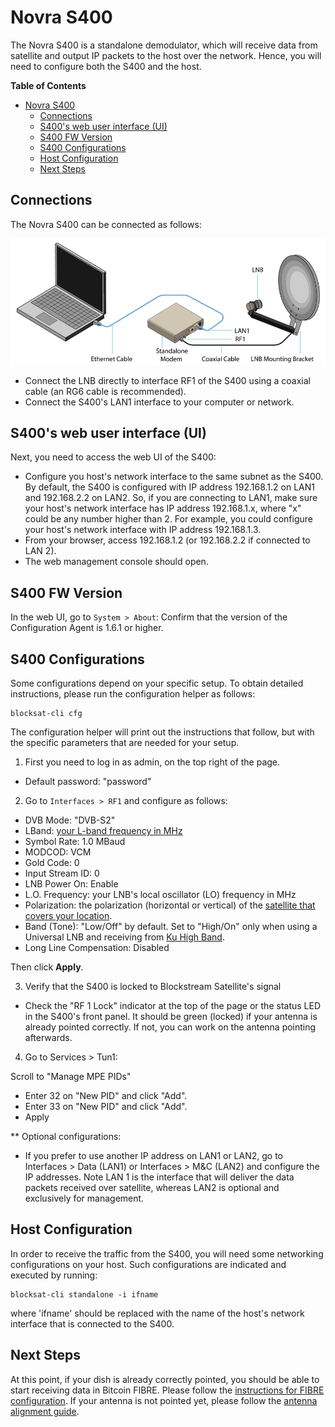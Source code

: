 # Novra S400

The Novra S400 is a standalone demodulator, which will receive data from
satellite and output IP packets to the host over the network. Hence, you will
need to configure both the S400 and the host.

<!-- markdown-toc start - Don't edit this section. Run M-x markdown-toc-generate-toc again -->
**Table of Contents**

- [Novra S400](#novra-s400)
    - [Connections](#connections)
    - [S400's web user interface (UI)](#s400s-web-user-interface-ui)
    - [S400 FW Version](#s400-fw-version)
    - [S400 Configurations](#s400-configurations)
    - [Host Configuration](#host-configuration)
    - [Next Steps](#next-steps)

<!-- markdown-toc end -->

## Connections

The Novra S400 can be connected as follows:

![S400 Connections](img/standalone_connections.png?raw=true "S400 Connections")

- Connect the LNB directly to interface RF1 of the S400 using a coaxial cable
  (an RG6 cable is recommended).
- Connect the S400's LAN1 interface to your computer or network.

## S400's web user interface (UI)

Next, you need to access the web UI of the S400:

- Configure you host's network interface to the same subnet as the
  S400. By default, the S400 is configured with IP address 192.168.1.2
  on LAN1 and 192.168.2.2 on LAN2. So, if you are connecting to LAN1,
  make sure your host's network interface has IP address 192.168.1.x,
  where "x" could be any number higher than 2. For example, you could
  configure your host's network interface with IP address 192.168.1.3.
- From your browser, access 192.168.1.2 (or 192.168.2.2 if connected
  to LAN 2).
- The web management console should open.

## S400 FW Version

In the web UI, go to `System > About`:
Confirm that the version of the Configuration Agent is 1.6.1 or higher.


## S400 Configurations

Some configurations depend on your specific setup. To obtain detailed
instructions, please run the configuration helper as follows:

```
blocksat-cli cfg
```

The configuration helper will print out the instructions that follow, but with
the specific parameters that are needed for your setup.

1. First you need to log in as admin, on the top right of the page.
- Default password: "password"

2. Go to `Interfaces > RF1` and configure as follows:

- DVB Mode: "DVB-S2"
- LBand: [your L-band frequency in MHz](freqs.md#l_band)
- Symbol Rate: 1.0 MBaud
- MODCOD: VCM
- Gold Code: 0
- Input Stream ID: 0
- LNB Power On: Enable
- L.O. Frequency: your LNB's local oscillator (LO) frequency in MHz
- Polarization: the polarization (horizontal or vertical) of the [satellite that covers your location](https://blockstream.com/satellite/#satellite_network-coverage).
- Band (Tone): "Low/Off" by default. Set to "High/On" only when using a Universal LNB and receiving from [Ku High Band](freqs.md).
- Long Line Compensation: Disabled

Then click **Apply**.

3. Verify that the S400 is locked to Blockstream Satellite's signal
- Check the "RF 1 Lock" indicator at the top of the page or the status
  LED in the S400's front panel. It should be green (locked) if your
  antenna is already pointed correctly. If not, you can work on the
  antenna pointing afterwards.

4. Go to Services > Tun1:

Scroll to "Manage MPE PIDs"
- Enter 32 on "New PID" and click "Add".
- Enter 33 on "New PID" and click "Add".
- Apply

** Optional configurations:
- If you prefer to use another IP address on LAN1 or LAN2, go to
  Interfaces > Data (LAN1) or Interfaces > M&C (LAN2) and configure
  the IP addresses. Note LAN 1 is the interface that will deliver the
  data packets received over satellite, whereas LAN2 is optional and
  exclusively for management.

## Host Configuration

In order to receive the traffic from the S400, you will need some networking
configurations on your host. Such configurations are indicated and executed by
running:

```
blocksat-cli standalone -i ifname
```

where 'ifname' should be replaced with the name of the host's network interface
that is connected to the S400.

## Next Steps

At this point, if your dish is already correctly pointed, you should be able to
start receiving data in Bitcoin FIBRE. Please follow the [instructions for FIBRE
configuration](fibre.md). If your antenna is not pointed yet, please follow the
[antenna alignment guide](antenna-pointing.md).

